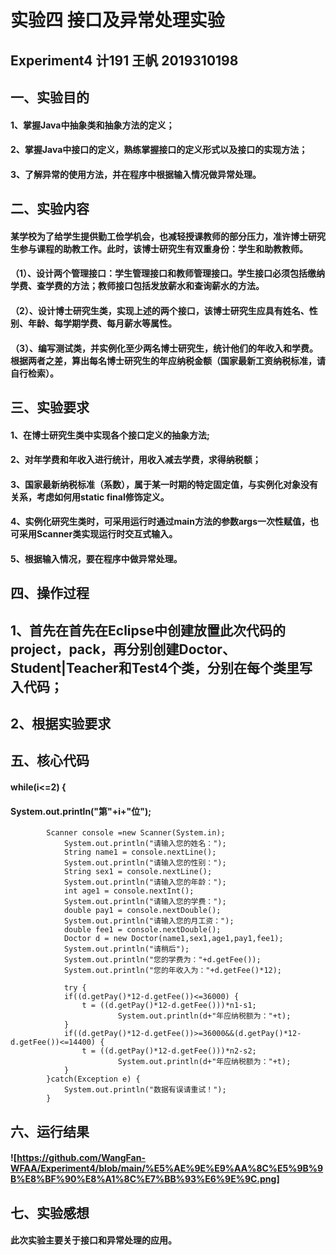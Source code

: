 # 实验四 接口及异常处理实验
## Experiment4 计191 王帆 2019310198
##
## 一、实验目的
#### 1、掌握Java中抽象类和抽象方法的定义； 
#### 2、掌握Java中接口的定义，熟练掌握接口的定义形式以及接口的实现方法；
#### 3、了解异常的使用方法，并在程序中根据输入情况做异常处理。
## 
## 二、实验内容
#### 某学校为了给学生提供勤工俭学机会，也减轻授课教师的部分压力，准许博士研究生参与课程的助教工作。此时，该博士研究生有双重身份：学生和助教教师。
####  （1）、设计两个管理接口：学生管理接口和教师管理接口。学生接口必须包括缴纳学费、查学费的方法；教师接口包括发放薪水和查询薪水的方法。
####  （2）、设计博士研究生类，实现上述的两个接口，该博士研究生应具有姓名、性别、年龄、每学期学费、每月薪水等属性。
####  （3）、编写测试类，并实例化至少两名博士研究生，统计他们的年收入和学费。根据两者之差，算出每名博士研究生的年应纳税金额（国家最新工资纳税标准，请自行检索）。
## 
## 三、实验要求
#### 1、在博士研究生类中实现各个接口定义的抽象方法;
#### 2、对年学费和年收入进行统计，用收入减去学费，求得纳税额；
#### 3、国家最新纳税标准（系数），属于某一时期的特定固定值，与实例化对象没有关系，考虑如何用static  final修饰定义。
#### 4、实例化研究生类时，可采用运行时通过main方法的参数args一次性赋值，也可采用Scanner类实现运行时交互式输入。
#### 5、根据输入情况，要在程序中做异常处理。
## 
## 四、操作过程
## 1、首先在首先在Eclipse中创建放置此次代码的project，pack，再分别创建Doctor、Student|Teacher和Test4个类，分别在每个类里写入代码；
## 2、根据实验要求

## 五、核心代码
#### while(i<=2) {
#### System.out.println("第"+i+"位");
			Scanner console =new Scanner(System.in);
				System.out.println("请输入您的姓名：");
				String name1 = console.nextLine();
				System.out.println("请输入您的性别：");
				String sex1 = console.nextLine();
				System.out.println("请输入您的年龄：");
				int age1 = console.nextInt();
				System.out.println("请输入您的学费：");
				double pay1 = console.nextDouble();
				System.out.println("请输入您的月工资：");
				double fee1 = console.nextDouble();
				Doctor d = new Doctor(name1,sex1,age1,pay1,fee1);
				System.out.println("请稍后");
				System.out.println("您的学费为："+d.getFee());
				System.out.println("您的年收入为："+d.getFee()*12);
				
				try {
				if((d.getPay()*12-d.getFee())<=36000) {
					t = ((d.getPay()*12-d.getFee()))*n1-s1;
							System.out.println(d+"年应纳税额为："+t);
				}
				if((d.getPay()*12-d.getFee())>=36000&&(d.getPay()*12-d.getFee())<=14400) {
					t = ((d.getPay()*12-d.getFee()))*n2-s2;
							System.out.println(d+"年应纳税额为："+t);
				}
			}catch(Exception e) {
				System.out.println("数据有误请重试！");
			}
      
## 六、运行结果
#### ![https://github.com/WangFan-WFAA/Experiment4/blob/main/%E5%AE%9E%E9%AA%8C%E5%9B%9B%E8%BF%90%E8%A1%8C%E7%BB%93%E6%9E%9C.png]
## 七、实验感想
#### 此次实验主要关于接口和异常处理的应用。
